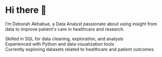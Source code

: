 # Hi there 👋

I’m Deborah Akhabue, a Data Analyst passionate about using insight from data  to improve patient's care in healthcare and research.  

Skilled in SQL for data cleaning, exploration, and analysis  
Experienced with Python and data visualization tools  
Currently exploring datasets related to healthcare and patient outcomes  

